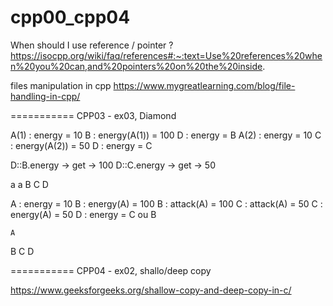 # cpp00_cpp04

When should I use reference / pointer ?
https://isocpp.org/wiki/faq/references#:~:text=Use%20references%20when%20you%20can,and%20pointers%20on%20the%20inside.

files manipulation in cpp
https://www.mygreatlearning.com/blog/file-handling-in-cpp/


=========== CPP03 - ex03, Diamond

A(1) : energy = 10
B : energy(A(1)) = 100
D : energy = B
A(2) : energy = 10
C : energy(A(2)) = 50
D : energy = C 

D::B.energy -> get -> 100
D::C.energy -> get -> 50


a		a
B		C
	D



A : energy = 10
B : energy(A) = 100
B : attack(A) = 100
C : attack(A) = 50
C : energy(A) = 50
D : energy = C ou B


	A
B		C
	D

=========== CPP04 - ex02, shallo/deep copy

https://www.geeksforgeeks.org/shallow-copy-and-deep-copy-in-c/